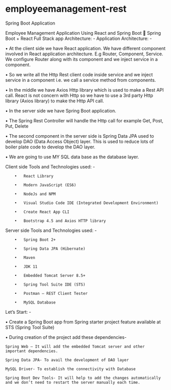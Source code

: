 # employeemanagement-rest
Spring Boot Application

Employee Management Application Using React and Spring Boot
	Spring Boot + React Full Stack app Architecture: -
Application Architecture: -

•	At the client side we have React application. We have different component involved in React application architecture. E.g Router, Component, Service. We configure Router along with its component and we inject service in a component.

•	So we write all the Http Rest client code inside service and we inject service in a component i.e. we call a service method from components.

•	In the middle we have Axios Http library which is used to make a Rest API call. React is not concern with Http so we have to use a 3rd party Http library (Axios library) to make the Http API call.

•	In the server side we have Spring Boot application.

•	The Spring Rest Controller will handle the Http call for example Get, Post, Put, Delete

•	The second component in the server side is Spring Data JPA used to develop DAO (Data Access Object) layer. This is used to reduce lots of boiler plate code to develop the DAO layer.

•	We are going to use MY SQL data base as the database layer.

Client side Tools and Technologies used: -

        •	React Library

        •	Modern JavaScript (ES6)

        •	NodeJs and NPM

        •	Visual Studio Code IDE (Integrated Development Environment)

        •	Create React App CLI

        •	Bootstrap 4.5 and Axios HTTP library

Server side Tools and Technologies used: -

        •	Spring Boot 2+

        •	Spring Data JPA (Hibernate)

        •	Maven

        •	JDK 11

        •	Embedded Tomcat Server 8.5+

        •	Spring Tool Suite IDE (STS)

        •	Postman – REST Client Tester

        •	MySQL Database

Let’s Start: -

•	Create a Spring Boot app from Spring starter project feature available at STS (Spring Tool Suite)

•	During creation of the project add these dependencies- 

    Spring Web – It will add the embedded Tomcat server and other important dependencies.
    
    Spring Data JPA- To avail the development of DAO layer
    
    MySQL Driver- To establish the connectivity with Database
    
    Spring Boot Dev Tools- It will help to add the changes automatically and we don’t need to restart the server manually each time.
